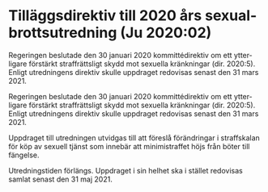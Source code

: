 # Tilläggsdirektiv till 2020 års sexual­brotts­utredning (Ju 2020:02)

Regeringen beslutade den 30 januari 2020 kommitté­direktiv om ett ytter­ligare förstärkt straff­rätts­ligt skydd mot sexu­ella kränk­ningar (dir. 2020:5). Enligt utred­ningens direk­tiv skulle upp­draget redo­visas senast den 31 mars 2021.

Regeringen beslutade den 30 januari 2020 kommitté­direktiv om ett ytter­ligare förstärkt straff­rätts­ligt skydd mot sexu­ella kränk­ningar (dir. 2020:5). Enligt utred­ningens direk­tiv skulle upp­draget redo­visas senast den 31 mars 2021.

Uppdraget till utredningen utvidgas till att före­slå för­änd­ringar i straff­skalan för köp av sexu­ell tjänst som innebär att minimi­straffet höjs från böter till fängelse.

Utredningstiden förlängs. Uppdraget i sin helhet ska i stället redo­visas samlat senast den 31 maj 2021.
